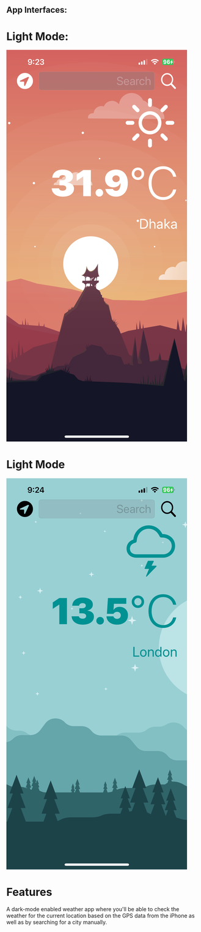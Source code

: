 
## App Interfaces:

# Light Mode:
![Dark Mode](Documentation/DarkMode.png)
 
# Light Mode
![Light Mode](Documentation/LightMode.png)

# Features
A dark-mode enabled weather app where you'll be able to check the weather for the current location based on the GPS data from the iPhone as well as by searching for a city manually.